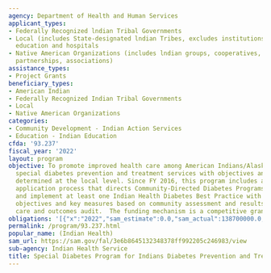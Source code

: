 ```yaml
---
agency: Department of Health and Human Services
applicant_types:
- Federally Recognized lndian Tribal Governments
- Local (includes State-designated lndian Tribes, excludes institutions of higher
  education and hospitals
- Native American Organizations (includes lndian groups, cooperatives, corporations,
  partnerships, associations)
assistance_types:
- Project Grants
beneficiary_types:
- American Indian
- Federally Recognized Indian Tribal Governments
- Local
- Native American Organizations
categories:
- Community Development - Indian Action Services
- Education - Indian Education
cfda: '93.237'
fiscal_year: '2022'
layout: program
objective: To promote improved health care among American Indians/Alaska Natives through
  special diabetes prevention and treatment services with objectives and priorities
  determined at the local level. Since FY 2016, this program includes a new grant
  application process that directs Community-Directed Diabetes Programs to identify
  and implement at least one Indian Health Diabetes Best Practice with defined goals,
  objectives and key measures based on community assessment and results of diabetes
  care and outcomes audit.  The funding mechanism is a competitive grant program.
obligations: '[{"x":"2022","sam_estimate":0.0,"sam_actual":138700000.0,"usa_spending_actual":123399665.26},{"x":"2023","sam_estimate":141254025.0,"sam_actual":0.0,"usa_spending_actual":122085796.1},{"x":"2024","sam_estimate":141254025.0,"sam_actual":0.0,"usa_spending_actual":0.0}]'
permalink: /program/93.237.html
popular_name: (Indian Health)
sam_url: https://sam.gov/fal/3e6b8645132348378ff992205c246983/view
sub-agency: Indian Health Service
title: Special Diabetes Program for Indians Diabetes Prevention and Treatment  Projects
---
```

